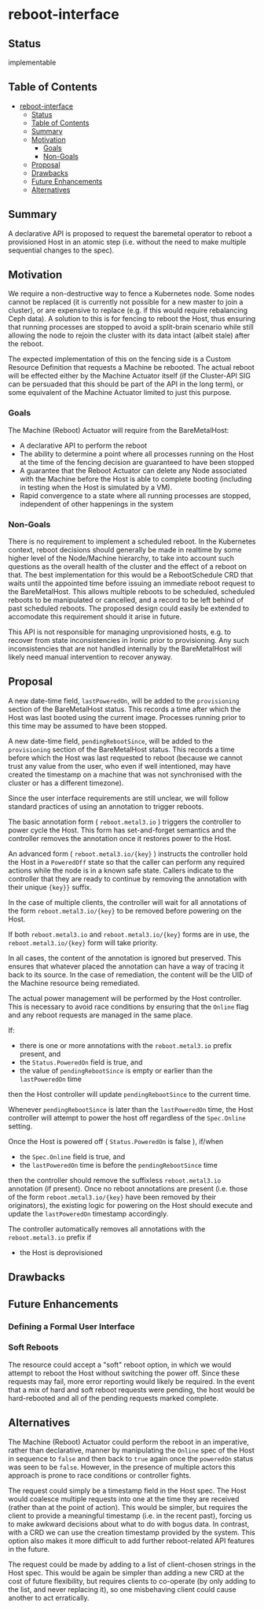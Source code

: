 <!--
 This work is licensed under a Creative Commons Attribution 3.0
 Unported License.

 http://creativecommons.org/licenses/by/3.0/legalcode
-->

# reboot-interface

## Status

implementable

## Table of Contents

<!--ts-->
   * [reboot-interface](#reboot-interface)
      * [Status](#status)
      * [Table of Contents](#table-of-contents)
      * [Summary](#summary)
      * [Motivation](#motivation)
         * [Goals](#goals)
         * [Non-Goals](#non-goals)
      * [Proposal](#proposal)
      * [Drawbacks](#drawbacks)
      * [Future Enhancements](#future-enhancements)
      * [Alternatives](#alternatives)

<!--te-->

## Summary

A declarative API is proposed to request the baremetal operator to reboot a
provisioned Host in an atomic step (i.e. without the need to make multiple
sequential changes to the spec).

## Motivation

We require a non-destructive way to fence a Kubernetes node. Some nodes cannot
be replaced (it is currently not possible for a new master to join a cluster),
or are expensive to replace (e.g. if this would require rebalancing Ceph data).
A solution to this is for fencing to reboot the Host, thus ensuring that
running processes are stopped to avoid a split-brain scenario while still
allowing the node to rejoin the cluster with its data intact (albeit stale)
after the reboot.

The expected implementation of this on the fencing side is a Custom Resource
Definition that requests a Machine be rebooted. The actual reboot will be
effected either by the Machine Actuator itself (if the Cluster-API SIG can be
persuaded that this should be part of the API in the long term), or some
equivalent of the Machine Actuator limited to just this purpose.

### Goals

The Machine (Reboot) Actuator will require from the BareMetalHost:

* A declarative API to perform the reboot
* The ability to determine a point where all processes running on the Host at
  the time of the fencing decision are guaranteed to have been stopped
* A guarantee that the Reboot Actuator can delete any Node associated with the
  Machine before the Host is able to complete booting (including in testing
  when the Host is simulated by a VM).
* Rapid convergence to a state where all running processes are stopped,
  independent of other happenings in the system

### Non-Goals

There is no requirement to implement a scheduled reboot. In the Kubernetes
context, reboot decisions should generally be made in realtime by some higher
level of the Node/Machine hierarchy, to take into account such questions as the
overall health of the cluster and the effect of a reboot on that. The best
implementation for this would be a RebootSchedule CRD that waits until the
appointed time before issuing an immediate reboot request to the BareMetalHost.
This allows multiple reboots to be scheduled, scheduled reboots to be
manipulated or cancelled, and a record to be left behind of past scheduled
reboots. The proposed design could easily be extended to accomodate this
requirement should it arise in future.

This API is not responsible for managing unprovisioned hosts, e.g. to recover
from state inconsistencies in Ironic prior to provisioning. Any such
inconsistencies that are not handled internally by the BareMetalHost will
likely need manual intervention to recover anyway.

## Proposal

A new date-time field, ``lastPoweredOn``, will be added to the ``provisioning``
section of the BareMetalHost status. This records a time after which the Host
was last booted using the current image. Processes running prior to this time
may be assumed to have been stopped.

A new date-time field, ``pendingRebootSince``, will be added to the ``provisioning``
section of the BareMetalHost status. This records a time before which the Host
was last requested to reboot (because we cannot trust any value from the user,
who even if well intentioned, may have created the timestamp on a machine that 
was not synchronised with the cluster or has a different timezone).

Since the user interface requirements are still unclear, we will follow 
standard practices of using an annotation to trigger reboots.  

The basic annotation form ( ``reboot.metal3.io`` ) triggers the controller to
power cycle the Host.  This form has set-and-forget semantics and the 
controller removes the annotation once it restores power to the Host. 

An advanced form ( ``reboot.metal3.io/{key}`` ) instructs the controller hold 
the Host in a ``PoweredOff`` state so that the caller can perform any required
actions while the node is in a known safe state.   Callers indicate to the 
controller that they are ready to continue by removing the annotation with their 
unique ``{key}}`` suffix.

In the case of multiple clients, the controller will wait for all annotations 
of the form ``reboot.metal3.io/{key}`` to be removed before powering on the Host.

If both ``reboot.metal3.io`` and ``reboot.metal3.io/{key}`` forms are in use, 
the  ``reboot.metal3.io/{key}`` form will take priority.

In all cases, the content of the annotation is ignored but preserved. This
ensures that whatever placed the annotation can have a way of tracing it back
to its source. In the case of remediation, the content will be the UID of the
Machine resource being remediated.

The actual power management will be performed by the Host controller. This is
necessary to avoid race conditions by ensuring that the ``Online`` flag and any
reboot requests are managed in the same place. 

If:

* there is one or more annotations with the ``reboot.metal3.io`` prefix
  present, and
* the ``Status.PoweredOn`` field is true, and
* the value of ``pendingRebootSince`` is empty or earlier than the
  ``lastPoweredOn`` time

then the Host controller will update ``pendingRebootSince`` to the current
time.

Whenever ``pendingRebootSince`` is later than the ``lastPoweredOn`` time, the
Host controller will attempt to power the host off regardless of the
``Spec.Online`` setting.

Once the Host is powered off ( ``Status.PoweredOn`` is false ), if/when

* the ``Spec.Online`` field is true, and
* the ``lastPoweredOn`` time is before the ``pendingRebootSince`` time

then the controller should remove the suffixless ``reboot.metal3.io``
annotation (if present). Once no reboot annotations  are present (i.e. those of
the form ``reboot.metal3.io/{key}`` have been removed by their originators),
the existing logic for powering on the Host should execute and update the
``lastPoweredOn`` timestamp accordingly.

The controller automatically removes all annotations with the 
``reboot.metal3.io`` prefix if
* the Host is deprovisioned

## Drawbacks

## Future Enhancements

### Defining a Formal User Interface


### Soft Reboots

The resource could accept a "soft" reboot option, in which we would attempt to
reboot the Host without switching the power off. Since these requests may fail,
more error reporting would likely be required. In the event that a mix of hard
and soft reboot requests were pending, the host would be hard-rebooted and all
of the pending requests marked complete.

## Alternatives

The Machine (Reboot) Actuator could perform the reboot in an imperative, rather
than declarative, manner by manipulating the ``Online`` spec of the Host in
sequence to ``false`` and then back to ``true`` again once the ``poweredOn``
status was seen to be ``false``. However, in the presence of multiple actors
this approach is prone to race conditions or controller fights.

The request could simply be a timestamp field in the Host spec. The Host would
coalesce multiple requests into one at the time they are received (rather than
at the point of action). This would be simpler, but requires the client to
provide a meaningful timestamp (i.e. in the recent past), forcing us to make
awkward decisions about what to do with bogus data. In contrast, with a CRD we
can use the creation timestamp provided by the system. This option also makes
it more difficult to add further reboot-related API features in the future.

The request could be made by adding to a list of client-chosen strings in the
Host spec. This would be again be simpler than adding a new CRD at the cost of
future flexibility, but requires clients to co-operate (by only adding to the
list, and never replacing it), so one misbehaving client could cause another to
act erratically.
